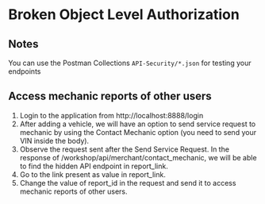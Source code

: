 # Broken Object Level Authorization

## Notes

You can use the Postman Collections `API-Security/*.json` for testing your endpoints

## Access mechanic reports of other users

1. Login to the application from http://localhost:8888/login
2. After adding a vehicle, we will have an option to send service request to mechanic by using the Contact Mechanic option (you need to send your VIN inside the body).
3. Observe the request sent after the Send Service Request. In the response of /workshop/api/merchant/contact_mechanic, we will be able to find the hidden API endpoint in report_link.
4. Go to the link present as value in report_link.
5. Change the value of report_id in the request and send it to access mechanic reports of other users.
